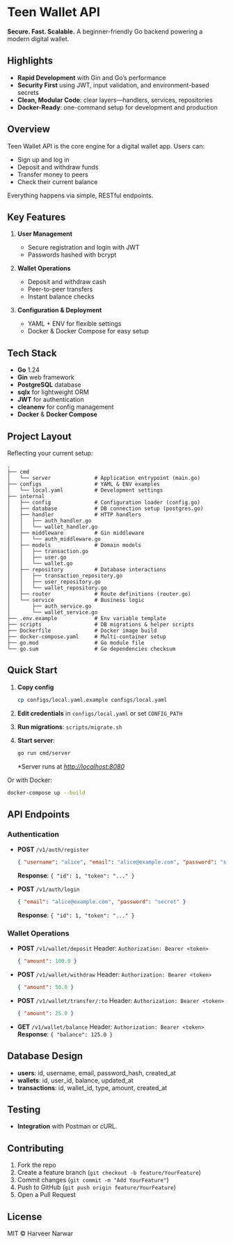# Teen Wallet API

**Secure. Fast. Scalable.** A beginner-friendly Go backend powering a modern digital wallet.

## Highlights

* **Rapid Development** with Gin and Go’s performance
* **Security First** using JWT, input validation, and environment-based secrets
* **Clean, Modular Code**: clear layers—handlers, services, repositories
* **Docker-Ready**: one-command setup for development and production

## Overview

Teen Wallet API is the core engine for a digital wallet app. Users can:

* Sign up and log in
* Deposit and withdraw funds
* Transfer money to peers
* Check their current balance

Everything happens via simple, RESTful endpoints.

## Key Features

1. **User Management**

   * Secure registration and login with JWT
   * Passwords hashed with bcrypt

2. **Wallet Operations**

   * Deposit and withdraw cash
   * Peer-to-peer transfers
   * Instant balance checks

3. **Configuration & Deployment**

   * YAML + ENV for flexible settings
   * Docker & Docker Compose for easy setup

## Tech Stack

* **Go** 1.24
* **Gin** web framework
* **PostgreSQL** database
* **sqlx** for lightweight ORM
* **JWT** for authentication
* **cleanenv** for config management
* **Docker** & **Docker Compose**

## Project Layout

Reflecting your current setup:

```
.
├── cmd
│   └── server              # Application entrypoint (main.go)
├── configs                 # YAML & ENV examples
│   └── local.yaml          # Development settings
├── internal
│   ├── config              # Configuration loader (config.go)
│   ├── database            # DB connection setup (postgres.go)
│   ├── handler             # HTTP handlers
│   │   ├── auth_handler.go
│   │   └── wallet_handler.go
│   ├── middleware          # Gin middleware
│   │   └── auth_middleware.go
│   ├── models              # Domain models
│   │   ├── transaction.go
│   │   ├── user.go
│   │   └── wallet.go
│   ├── repository          # Database interactions
│   │   ├── transaction_repository.go
│   │   ├── user_repository.go
│   │   └── wallet_repository.go
│   ├── router              # Route definitions (router.go)
│   └── service             # Business logic
│       ├── auth_service.go
│       └── wallet_service.go
├── .env.example            # Env variable template
├── scripts                 # DB migrations & helper scripts
├── Dockerfile              # Docker image build
├── docker-compose.yaml     # Multi-container setup
├── go.mod                  # Go module file
└── go.sum                  # Go dependencies checksum
```

## Quick Start

1. **Copy config**

   ```bash
   cp configs/local.yaml.example configs/local.yaml
   ```
2. **Edit credentials** in `configs/local.yaml` or set `CONFIG_PATH`
3. **Run migrations**: `scripts/migrate.sh`
4. **Start server**:

   ```bash
   go run cmd/server
   ```

   \*Server runs at [ ](http://localhost:8080)[*http://localhost:8080*](http://localhost:8080)

Or with Docker:

```bash
docker-compose up --build
```

## API Endpoints

### Authentication

* **POST** `/v1/auth/register`

  ```json
  { "username": "alice", "email": "alice@example.com", "password": "secret" }
  ```

  **Response**: `{ "id": 1, "token": "..." }`

* **POST** `/v1/auth/login`

  ```json
  { "email": "alice@example.com", "password": "secret" }
  ```

  **Response**: `{ "id": 1, "token": "..." }`

### Wallet Operations

* **POST** `/v1/wallet/deposit`
  Header: `Authorization: Bearer <token>`

  ```json
  { "amount": 100.0 }
  ```

* **POST** `/v1/wallet/withdraw`
  Header: `Authorization: Bearer <token>`

  ```json
  { "amount": 50.0 }
  ```

* **POST** `/v1/wallet/transfer/:to`
  Header: `Authorization: Bearer <token>`

  ```json
  { "amount": 25.0 }
  ```

* **GET** `/v1/wallet/balance`
  Header: `Authorization: Bearer <token>`
  **Response**: `{ "balance": 125.0 }`

## Database Design

* **users**: id, username, email, password\_hash, created\_at
* **wallets**: id, user\_id, balance, updated\_at
* **transactions**: id, wallet\_id, type, amount, created\_at

## Testing

* **Integration** with Postman or cURL.

## Contributing

1. Fork the repo
2. Create a feature branch (`git checkout -b feature/YourFeature`)
3. Commit changes (`git commit -m "Add YourFeature"`)
4. Push to GitHub (`git push origin feature/YourFeature`)
5. Open a Pull Request

## License

MIT © Harveer Narwar
